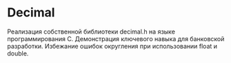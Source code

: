 # Decimal
Реализация собственной библиотеки decimal.h на языке программирования С. Демонстрация ключевого навыка для банковской разработки. Избежание ошибок округления при использовании float и double.
